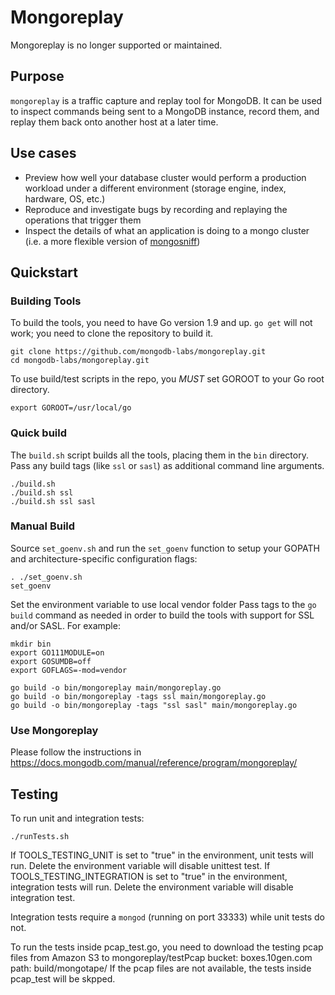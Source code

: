 # Mongoreplay
Mongoreplay is no longer supported or maintained.

## Purpose

`mongoreplay` is a traffic capture and replay tool for MongoDB. It can be used to inspect commands being sent to a MongoDB instance, record them, and replay them back onto another host at a later time.
## Use cases
- Preview how well your database cluster would perform a production workload under a different environment (storage engine, index, hardware, OS, etc.)
- Reproduce and investigate bugs by recording and replaying the operations that trigger them 
- Inspect the details of what an application is doing to a mongo cluster (i.e. a more flexible version of [mongosniff](https://docs.mongodb.org/manual/reference/program/mongosniff/))

## Quickstart

### Building Tools
To build the tools, you need to have Go version 1.9 and up. `go get` will not work; you
need to clone the repository to build it.

```
git clone https://github.com/mongodb-labs/mongoreplay.git
cd mongodb-labs/mongoreplay.git
```

To use build/test scripts in the repo, you *MUST* set GOROOT to your Go root directory.

```
export GOROOT=/usr/local/go
```

### Quick build

The `build.sh` script builds all the tools, placing them in the `bin`
directory.  Pass any build tags (like `ssl` or `sasl`) as additional command
line arguments.

```
./build.sh
./build.sh ssl
./build.sh ssl sasl
```

### Manual Build

Source `set_goenv.sh` and run the `set_goenv` function to setup your GOPATH and
architecture-specific configuration flags:

```
. ./set_goenv.sh
set_goenv
```

Set the environment variable to use local vendor folder 
Pass tags to the `go build` command as needed in order to build the tools with
support for SSL and/or SASL. For example:

```
mkdir bin
export GO111MODULE=on
export GOSUMDB=off
export GOFLAGS=-mod=vendor

go build -o bin/mongoreplay main/mongoreplay.go
go build -o bin/mongoreplay -tags ssl main/mongoreplay.go
go build -o bin/mongoreplay -tags "ssl sasl" main/mongoreplay.go
```

### Use Mongoreplay
Please follow the instructions in https://docs.mongodb.com/manual/reference/program/mongoreplay/
 
 ## Testing

To run unit and integration tests:

```
./runTests.sh
```
If TOOLS_TESTING_UNIT is set to "true" in the environment, unit tests will run. Delete the environment variable will disable unittest test.
If TOOLS_TESTING_INTEGRATION is set to "true" in the environment, integration tests will run. Delete the environment variable will disable integration test.

Integration tests require a `mongod` (running on port 33333) while unit tests do not.

To run the tests inside pcap_test.go, you need to download the testing pcap files from Amazon S3 to mongoreplay/testPcap
bucket: boxes.10gen.com
path: build/mongotape/
If the pcap files are not available, the tests inside pcap_test will be skpped.

